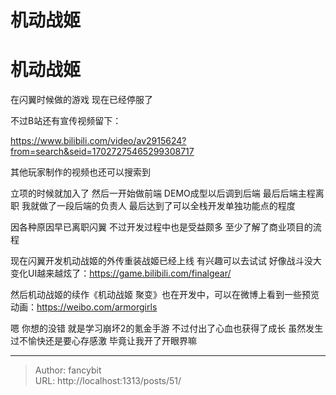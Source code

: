 # 机动战姬

<div class="header"><h1 class="single-title animate__animated animate__pulse animate__faster">机动战姬</h1></div>

<div class="content" id="content"><p>在闪翼时候做的游戏 现在已经停服了</p><p>不过B站还有宣传视频留下：</p><p><!-- raw HTML omitted --><a href="https://www.bilibili.com/video/av2915624?from=search&amp;seid=17027275465299308717" target="_blank" rel="external nofollow noopener noreferrer">https://www.bilibili.com/video/av2915624?from=search&amp;seid=17027275465299308717</a><!-- raw HTML omitted --></p><p>其他玩家制作的视频也还可以搜索到</p><p>立项的时候就加入了 然后一开始做前端 DEMO成型以后调到后端 最后后端主程离职 我就做了一段后端的负责人 最后达到了可以全栈开发单独功能点的程度</p><p>因各种原因早已离职闪翼 不过开发过程中也是受益颇多 至少了解了商业项目的流程</p><p>现在闪翼开发机动战姬的外传重装战姬已经上线 有兴趣可以去试试 好像战斗没大变化UI越来越炫了：<!-- raw HTML omitted --><a href="https://game.bilibili.com/finalgear/" target="_blank" rel="external nofollow noopener noreferrer">https://game.bilibili.com/finalgear/</a><!-- raw HTML omitted --></p><p>然后机动战姬的续作《机动战姬 聚变》也在开发中，可以在微博上看到一些预览动画：<!-- raw HTML omitted --><a href="https://weibo.com/armorgirls" target="_blank" rel="external nofollow noopener noreferrer">https://weibo.com/armorgirls</a><!-- raw HTML omitted --></p><p>嗯 你想的没错 就是学习崩坏2的氪金手游 不过付出了心血也获得了成长 虽然发生过不愉快还是要心存感激 毕竟让我开了开眼界嘛</p><!-- raw HTML omitted --></div>



---

> Author: fancybit  
> URL: http://localhost:1313/posts/51/  

